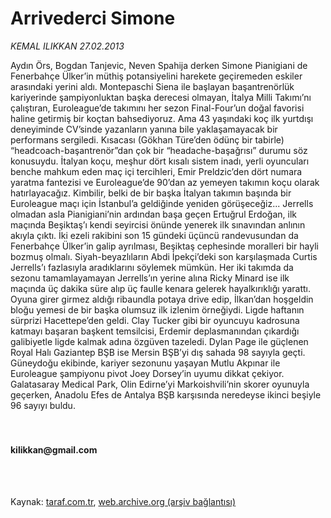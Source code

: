 # Arrivederci Simone

*KEMAL ILIKKAN 27.02.2013*

<div class="yazi">Aydın Örs, Bogdan Tanjevic, Neven Spahija derken Simone Pianigiani de Fenerbahçe Ülker’in müthiş potansiyelini harekete geçiremeden eskiler arasındaki yerini aldı. Montepaschi Siena ile başlayan başantrenörlük kariyerinde şampiyonluktan başka derecesi olmayan, İtalya Milli Takımı’nı çalıştıran, Euroleague’de takımını her sezon Final-Four’un doğal favorisi haline getirmiş bir koçtan bahsediyoruz. Ama 43 yaşındaki koç ilk yurtdışı deneyiminde CV’sinde yazanların yanına bile yaklaşamayacak bir performans sergiledi. Kısacası (Gökhan Türe’den ödünç bir tabirle) “headcoach-başantrenör”dan çok bir “headache-başağrısı” durumu söz konusuydu. İtalyan koçu, meşhur dört kısalı sistem inadı, yerli oyuncuları benche mahkum eden maç içi tercihleri, Emir Preldzic’den dört numara yaratma fantezisi ve Euroleague’de 90’dan az yemeyen takımın koçu olarak hatırlayacağız. Kimbilir, belki de bir başka İtalyan takımın başında bir Euroleague maçı için İstanbul’a geldiğinde yeniden görüşeceğiz... Jerrells olmadan asla Pianigiani’nin ardından başa geçen Ertuğrul Erdoğan, ilk maçında Beşiktaş’ı kendi seyircisi önünde yenerek ilk sınavından anlının akıyla çıktı. İki ezeli rakibini son 15 gündeki üçüncü randevusundan da Fenerbahçe Ülker’in galip ayrılması, Beşiktaş cephesinde moralleri bir hayli bozmuş olmalı. Siyah-beyazlıların Abdi İpekçi’deki son karşılaşmada Curtis Jerrells’ı fazlasıyla aradıklarını söylemek mümkün. Her iki takımda da sezonu tamamlayamayan Jerrells’ın yerine alına Ricky Minard ise ilk maçında üç dakika süre alıp üç faulle kenara gelerek hayalkırıklığı yarattı. Oyuna girer girmez aldığı ribaundla potaya drive edip, İlkan’dan hoşgeldin bloğu yemesi de bir başka olumsuz ilk izlenim örneğiydi. Ligde haftanın sürprizi Hacettepe’den geldi. Clay Tucker gibi bir oyuncuyu kadrosuna katmayı başaran başkent temsilcisi, Erdemir deplasmanından çıkardığı galibiyetle ligde kalmak adına özgüven tazeledi. Dylan Page ile güçlenen Royal Halı Gaziantep BŞB ise Mersin BŞB’yi dış sahada 98 sayıyla geçti. Güneydoğu ekibinde, kariyer sezonunu yaşayan Mutlu Akpınar ile Euroleague şampiyonu pivot Joey Dorsey’in uyumu dikkat çekiyor. Galatasaray Medical Park, Olin Edirne’yi Markoishvili’nin skorer oyunuyla geçerken, Anadolu Efes de Antalya BŞB karşısında neredeyse ikinci beşiyle 96 sayıyı buldu.<br/><br/><br/><h4>kilikkan@gmail.com</h4><br/><br/>
</div>

Kaynak: [taraf.com.tr](http://www.taraf.com.tr/kemal-ilikkan/makale-arrivederci-simone.htm), [web.archive.org (arşiv bağlantısı)](http://web.archive.org/web/20131107153540/http://www.taraf.com.tr/kemal-ilikkan/makale-arrivederci-simone.htm)
